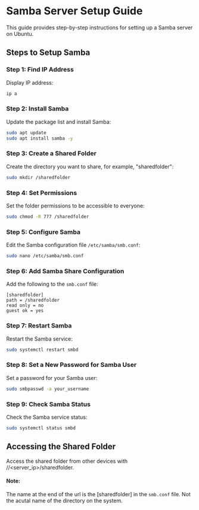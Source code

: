 # Samba Server Setup Guide

This guide provides step-by-step instructions for setting up a Samba server on Ubuntu.

## Steps to Setup Samba

### Step 1: Find IP Address

Display IP address:
```bash
ip a
```

### Step 2: Install Samba

Update the package list and install Samba:

```bash
sudo apt update
sudo apt install samba -y
```

### Step 3: Create a Shared Folder

Create the directory you want to share, for example, "sharedfolder":

```bash
sudo mkdir /sharedfolder
```

### Step 4: Set Permissions

Set the folder permissions to be accessible to everyone:

```bash
sudo chmod -R 777 /sharedfolder
```

### Step 5: Configure Samba

Edit the Samba configuration file `/etc/samba/smb.conf`:

```bash
sudo nano /etc/samba/smb.conf
```

### Step 6: Add Samba Share Configuration

Add the following to the `smb.conf` file:

```plaintext
[sharedfolder]
path = /sharedfolder
read only = no
guest ok = yes
```

### Step 7: Restart Samba

Restart the Samba service:

```bash
sudo systemctl restart smbd
```

### Step 8: Set a New Password for Samba User

Set a password for your Samba user:

```bash
sudo smbpasswd -a your_username
```

### Step 9: Check Samba Status

Check the Samba service status:

```bash
sudo systemctl status smbd
```

## Accessing the Shared Folder

Access the shared folder from other devices with //<server_ip>/sharedfolder.

#### Note:
The name at the end of the url is the [sharedfolder] in the `smb.conf` file. Not the acutal name of the directory on the system.
